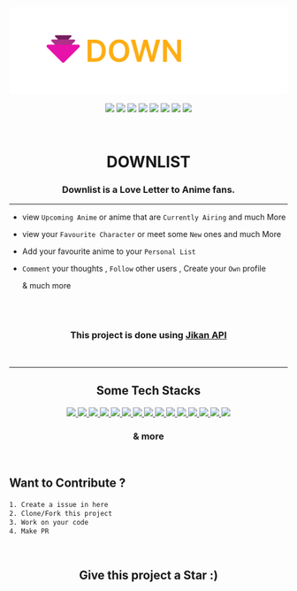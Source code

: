 
<p align="center">
<img src="https://github.com/Anirban-1490/Downlist/blob/master/public/DownlistLogoNew.svg"></a>
</p>

<p align="center">
<a href="https://github.com/Anirban-1490"><img src="https://img.shields.io/badge/PRs-welcome-brightgreen.svg?style=flat&logo=github"></a> 
<a href="https://github.com/Anirban-1490"><img src="https://badges.frapsoft.com/os/v1/open-source.svg?v=103"></a> 
<a href="https://github.com/Anirban-1490"><img src="https://img.shields.io/static/v1.svg?label=Contributions&message=Welcome&color=0059b3&style=flat-square"></a>
<a href="https://github.com/Anirban-1490/Project-Uplist/graphs/contributors"><img src="https://img.shields.io/github/contributors-anon/Anirban-1490/Project-Uplist"></a>
<a href="https://github.com/Anirban-1490"><img src="https://img.shields.io/maintenance/yes/2022"></a>
<a href="https://github.com/Anirban-1490"><img src="https://badgen.net/github/commits/Anirban-1490/Project-Uplist"></a>
   <a href="https://github.com/Anirban-1490"><img src="https://badgen.net/github/open-prs/Anirban-1490/Project-Uplist"></a>
   <a href="https://github.com/Anirban-1490"><img src="https://badgen.net/github/closed-prs/Anirban-1490/Project-Uplist"></a>
   
</p> 

<br>
<h1 align="center">DOWNLIST</h1>

<h3 align="center">Downlist is a Love Letter to Anime fans.</h3>

---
 - view `Upcoming Anime` or anime that are `Currently Airing` and much More 
 
 - view your `Favourite Character` or meet some `New` ones and much More 
 
 - Add your favourite anime to your `Personal List`
 
 - `Comment` your thoughts , `Follow` other users , Create your `Own` profile
 
    & much more
 
 
 <br>
 
 <br>
 

<h3 align="center">This project is done using <a align="center" href ="https://github.com/jikan-me/jikan">Jikan API</a></h3> 

<br>

----
<h2 align="center">Some Tech Stacks</h2>

<p align="center">
  <a href="https://skillicons.dev">
    <img src="https://img.shields.io/badge/react-%2320232a.svg?style=for-the-badge&logo=react&logoColor=%2361DAFB" />
    <img src="https://img.shields.io/badge/javascript-%23323330.svg?style=for-the-badge&logo=javascript&logoColor=%23F7DF1E" />
    <img src="https://img.shields.io/badge/css3-%231572B6.svg?style=for-the-badge&logo=css3&logoColor=white" />
    <img src="https://img.shields.io/badge/NPM-%23000000.svg?style=for-the-badge&logo=npm&logoColor=white" />
    <img src="https://img.shields.io/badge/Visual%20Studio%20Code-0078d7.svg?style=for-the-badge&logo=visual-studio-code&logoColor=white" />
    <img src="https://img.shields.io/badge/figma-%23F24E1E.svg?style=for-the-badge&logo=figma&logoColor=white" />
    <img src="https://img.shields.io/badge/MongoDB-%234ea94b.svg?style=for-the-badge&logo=mongodb&logoColor=white" />
    <img src="https://img.shields.io/badge/React_Router-CA4245?style=for-the-badge&logo=react-router&logoColor=white" />
    <img src="https://img.shields.io/badge/express.js-%23404d59.svg?style=for-the-badge&logo=express&logoColor=%2361DAFB" />
    <img src="https://img.shields.io/badge/JWT-black?style=for-the-badge&logo=JSON%20web%20tokens" />
    <img src="https://img.shields.io/badge/-React%20Query-FF4154?style=for-the-badge&logo=react%20query&logoColor=white" />
    <img src="https://img.shields.io/badge/html5-%23E34F26.svg?style=for-the-badge&logo=html5&logoColor=white" />
    <img src="https://img.shields.io/badge/git-%23F05033.svg?style=for-the-badge&logo=git&logoColor=white" />
    <img src="https://img.shields.io/badge/github-%23121011.svg?style=for-the-badge&logo=github&logoColor=white" />
    <img src="https://img.shields.io/badge/netlify-%23000000.svg?style=for-the-badge&logo=netlify&logoColor=#00C7B7" />
  </a>
</p>
   
<h3 align="center"> & more </h3>

<br>

## Want to Contribute ?

   ```
   1. Create a issue in here
   2. Clone/Fork this project
   3. Work on your code
   4. Make PR
   ```

 <br>
 
 <h2 align="center">Give this project a Star :)</h2>
